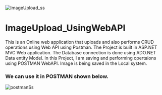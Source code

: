 ![ImageUpload_ss](https://localhost:44396/api/ImageFile/GetAllImage)

# ImageUpload_UsingWebAPI

This is an Online web application that uploads and also performs CRUD operations using Web API using Postman.
The Project is built in ASP.NET MVC Web application.
The Database connection is done using ADO.NET Data entity Model.
In this Project, I am saving and performing opertaions using POSTMAN WebAPI.
Image is being saved in the Local system.

### We can use it in POSTMAN shown below. 
![postmanSs](https://user-images.githubusercontent.com/110536823/182595880-48745e46-1455-4f66-8aa7-50a0df249837.png)
